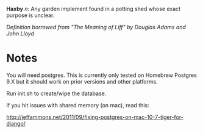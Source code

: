 **Haxby** _n_: Any garden implement found in a potting shed whose exact 
purpose is unclear.

_Definition borrowed from "The Meaning of Liff" by Douglas Adams and 
John Lloyd_

# Notes
You will need postgres. This is currently only tested on Homebrew Postgres 9.X
but it should work on prior versions and other platforms.

Run init.sh to create/wipe the database.

If you hit issues with shared memory (on mac), read this:

http://jeffammons.net/2011/09/fixing-postgres-on-mac-10-7-tiger-for-django/
